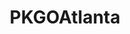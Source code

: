---
title: PKGOAtlanta
crosslinks:
- TheSilphRoad
- pokemongo
- pokemongodev
- 288swn
- GoIV
- PKGOAtlantaBlue
- pokemongoSavannah
- titlegore
- ChargeYourPhone
- PokemonGo_Orlando
---